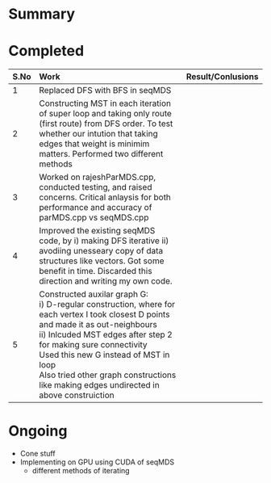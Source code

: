 # Summary

# Completed 
| S.No | Work | Result/Conlusions |
|:-----|:-|:--|
| 1  | Replaced DFS with BFS in seqMDS | 
| 2  | Constructing MST in each iteration of super loop and taking only route (first route) from DFS order. To test whether our intution that taking edges that weight is minimim matters. Performed two different methods |
| 3 | Worked on rajeshParMDS.cpp, conducted testing, and raised concerns. Critical anlaysis for both performance and accuracy of parMDS.cpp vs seqMDS.cpp|
| 4 | Improved the existing seqMDS code, by i) making DFS iterative ii) avodiing unesseary copy of data structures like vectors. Got some benefit in time. Discarded this direction and writing my own code. |
| 5 | Constructed auxilar graph G: <br/> i) D-regular construction, where for each vertex I took closest D points and made it as out-neighbours <br/> ii) Inlcuded MST edges after step 2 for making sure connectivity <br/> Used this new G instead of MST in loop <br/> Also tried other graph constructions like making edges undirected in above construiction <br/>| 



# Ongoing 
- Cone stuff
- Implementing on GPU using CUDA of seqMDS
    - different methods of iterating